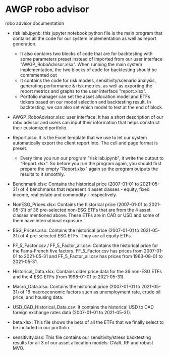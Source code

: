 # AWGP robo advisor
robo advisor documentation

- risk lab.ipynb: this jupyter notebook python file is the main program that contains all the code for our system implementation as well as report generation. 
  * It also contains two blocks of code that are for backtesting with some parameters preset instead of imported from our user interface "AWGP_RoboAdvisor.xlsx". When running the main system implementation, the two blocks of code for backtesting should be commmented out
  * It contains the code for risk models, sensitivity/scenario analysis, generating performance & risk metrics, as well as exporting the report metrics and graphs to the user interface "report.xlsx".
  * Portfolio manager  can set the asset allocation model and ETFs tickers based on our model selection and backtesting result. In backtesting, we can also set which model to test at the end of block.

- AWGP_RoboAdvisor.xlsx: user interface. It has a short description of our robo advisor and users can input their information that helps construct their customized portfolio.

- Report.xlsx: It is the Excel template that we use to let our system automatically export the client report into. The cell and page format is preset.
  * Every time you run our program "risk lab.ipynb", it write the output to "Report.xlsx". So before you run the program again, you should first prepare the empty "Report.xlsx" again so the program outputs the results to it smoothly.

- Benchmark.xlsx: Contains the historical price (2007-01-01 to 2021-05-31) of 4 benchmarks that represent 4 asset classes - equity, fixed income, real estate and commodity - respectively. 

- NonESG_Prices.xlsx: Contains the historical price (2007-01-01 to 2021-05-31) of 36 pre-selected non-ESG ETFs that are from the 4 asset classes mentioned above. These ETFs are in CAD or USD and some of them have international exposure.

- ESG_Prices.xlsx: Contains the historical price (2007-01-01 to 2021-05-31) of 4 pre-selected ESG ETFs. They are all equity ETFs.

- FF_5_Factor.csv / FF_5_Factor_all.csv: Contains the historical price for the Fama-French five factors. FF_5_Factor.csv has prices from 2007-01-01 to 2021-05-31 and FF_5_Factor_all.csv has prices from 1963-08-01 to 2021-05-31.

- Historical_Data.xlsx: Contains older price data for the 36 non-ESG ETFs and the 4 ESG ETFs (from 1998-01-01 to 2021-05-31). 

- Macro_Data.xlsx: Contains the historical price (2007-01-01 to 2021-05-31) of 16 macroeconomic factors such as unemployment rate, crude oil price, and housing data.

- USD_CAD_Historical_Data.csv: It contains the historical USD to CAD foreign exchange rates data (2007-01-01 to 2021-05-31).

- beta.xlsx: This file shows the beta of all the ETFs that we finally select to be included in our portfolio.

- sensitivity.xlsx: This file contains our sensitivity/stress backtesting results for all 3 of our asset allocation models: CVaR, RP and robust MVO.

